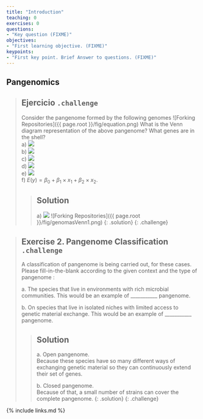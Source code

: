 ```yaml
---
title: "Introduction"
teaching: 0
exercises: 0
questions:
- "Key question (FIXME)"
objectives:
- "First learning objective. (FIXME)"
keypoints:
- "First key point. Brief Answer to questions. (FIXME)"
---
```


## Pangenomics

> ## Ejercicio `.challenge`
> Consider the pangenome formed by the following genomes
> ![Forking Repositories]({{ page.root }}/fig/equation.png)
> What is the Venn diagram representation of the above pangenome?
> What genes are in the shell?<br>
> a) <img src="https://render.githubusercontent.com/render/math?math=a_{3}"><br>
> b) <img src="https://render.githubusercontent.com/render/math?math=a_{2}"><br>
> c) <img src="https://render.githubusercontent.com/render/math?math=a_{1}, a_{4}, a_{5}, a_{6}"><br>
> d) <img src="https://render.githubusercontent.com/render/math?math=a_{2}, a_{3}"><br>
> e) <img src="https://render.githubusercontent.com/render/math?math=a_{1}, a_{3}, a_{4}, a_{5}, a_{6}"><br>
> f) $E(y) = \beta_0 + \beta_1 \times x_1 + \beta_2 \times x_2.$
> > ## Solution
> > a) <img src="https://render.githubusercontent.com/render/math?math=a_{3}">
> > ![Forking Repositories]({{ page.root }}/fig/genomasVenn1.png)
> {: .solution}
{: .challenge}

> ## Exercise 2. Pangenome Classification `.challenge`
> A classification of pangenome is being carried out, for these cases. Please fill-in-the-blank according to the given context and the type of pangenome :  
> 
> a. The species that live in environments with rich microbial communities. This would be an example of ___________ pangenome.  
> 
> b. On species that live in isolated niches with limited access to genetic material exchange. This would be an example of ___________ pangenome.  
> 
> > ## Solution
> >a. Open pangenome.  
> > Because these species have so many different ways of exchanging genetic material so they can continuously extend their set of genes.  
> >
> >b. Closed pangenome.  
> > Because of that, a small number of strains can cover the complete pangenome. 
> {: .solution}
{: .challenge}


{% include links.md %}

